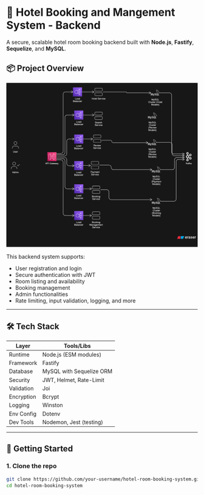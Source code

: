 # 🏨 Hotel Booking and Mangement System - Backend

A secure, scalable hotel room booking backend built with **Node.js**, **Fastify**, **Sequelize**, and **MySQL**.

## 📦 Project Overview
![Model Architecture](./arch%20model/system%20design.png)

This backend system supports:

- User registration and login
- Secure authentication with JWT
- Room listing and availability
- Booking management
- Admin functionalities
- Rate limiting, input validation, logging, and more

---

## 🛠 Tech Stack

| Layer         | Tools/Libs                      |
|---------------|---------------------------------|
| Runtime       | Node.js (ESM modules)           |
| Framework     | Fastify                         |
| Database      | MySQL with Sequelize ORM        |
| Security      | JWT, Helmet, Rate-Limit         |
| Validation    | Joi                             |
| Encryption    | Bcrypt                          |
| Logging       | Winston                         |
| Env Config    | Dotenv                          |
| Dev Tools     | Nodemon, Jest (testing)         |

---

## 🚀 Getting Started

### 1. Clone the repo

```bash
git clone https://github.com/your-username/hotel-room-booking-system.git
cd hotel-room-booking-system



